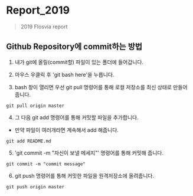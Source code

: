 # Report_2019
> 2019 Flosvia report

## Github Repository에 commit하는 방법

1. 내가 git에 올릴(commit할) 파일이 있는 폴더에 들어갑니다.

2. 마우스 우클릭 후 'git bash here'을 누릅니다.

3. bash 창이 열리면 우선 git pull 명령어를 통해 로컬 저장소를 최신 상태로 만들어줍니다.
```
git pull origin master
```

4. 그 다음 git add 명령어를 통해 커밋할 파일을 추가합니다. 
- 만약 파일이 여러개라면 계속해서 add 해줍니다. 
```
git add README.md
```

5. 'git commit -m "자신이 보낼 메세지"' 명령어를 통해 커밋해 줍니다. 
```
git commit -m "commit message"
```

6. git push 명령어를 통해 커밋한 파일을 원격저장소에 올려줍니다.
```
git push origin master
```

